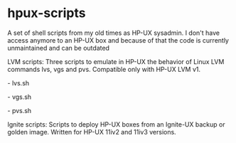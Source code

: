 hpux-scripts
============

<p>A set of shell scripts from my old times as HP-UX sysadmin. I don't have access anymore to an HP-UX box and because of that the code is currently unmaintained and can be outdated</p>

<p>LVM scripts: Three scripts to emulate in HP-UX the behavior of Linux LVM commands lvs, vgs and pvs. Compatible only with HP-UX LVM v1.</p>

<p>- lvs.sh</p>
<p>- vgs.sh</p>
<p>- pvs.sh</p>

<p>Ignite scripts: Scripts to deploy HP-UX boxes from an Ignite-UX backup or golden image. Written for HP-UX 11iv2 and 11iv3 versions.</p>
